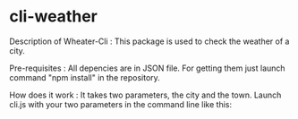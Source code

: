 # cli-weather

Description of Wheater-Cli : This package is used to check the weather of a city.

Pre-requisites : All depencies are in JSON file. For getting them just launch command  "npm install" in the repository.

How does it work : It takes two parameters, the city and the town. Launch cli.js with your two parameters in the command line like this: 

